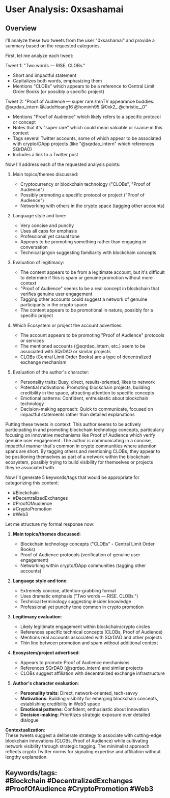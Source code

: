 # User Analysis: 0xsashamai

## Overview

<think>
I'll analyze these two tweets from the user "0xsashamai" and provide a summary based on the requested categories.

First, let me analyze each tweet:

Tweet 1:
"Two words — RISE. CLOBs."
- Short and impactful statement
- Capitalizes both words, emphasizing them
- Mentions "CLOBs" which appears to be a reference to Central Limit Order Books (or possibly a specific project)

Tweet 2:
"Proof of Audience — super rare.\n\nTV appearance buddies: @sqrdao_intern @JadeHoang16 @hominh95 @0xk2_ @christie__0"
- Mentions "Proof of Audience" which likely refers to a specific protocol or concept
- Notes that it's "super rare" which could mean valuable or scarce in this context
- Tags several Twitter accounts, some of which appear to be associated with crypto/DApp projects (like "@sqrdao_intern" which references SQrDAO)
- Includes a link to a Twitter post

Now I'll address each of the requested analysis points:

1. Main topics/themes discussed:
   - Cryptocurrency or blockchain technology ("CLOBs", "Proof of Audience")
   - Possibly promoting a specific protocol or project ("Proof of Audience")
   - Networking with others in the crypto space (tagging other accounts)

2. Language style and tone:
   - Very concise and punchy
   - Uses all caps for emphasis
   - Professional yet casual tone
   - Appears to be promoting something rather than engaging in conversation
   - Technical jargon suggesting familiarity with blockchain concepts

3. Evaluation of legitimacy:
   - The content appears to be from a legitimate account, but it's difficult to determine if this is spam or genuine promotion without more context
   - "Proof of Audience" seems to be a real concept in blockchain that verifies genuine user engagement
   - Tagging other accounts could suggest a network of genuine participants in the crypto space
   - The content appears to be promotional in nature, possibly for a specific project

4. Which Ecosystem or project the account advertises:
   - The account appears to be promoting "Proof of Audience" protocols or services
   - The mentioned accounts (@sqrdao_intern, etc.) seem to be associated with SQrDAO or similar projects
   - CLOBs (Central Limit Order Books) are a type of decentralized exchange mechanism

5. Evaluation of the author's character:
   - Personality traits: Busy, direct, results-oriented, likes to network
   - Potential motivations: Promoting blockchain projects, building credibility in the space, attracting attention to specific concepts
   - Emotional patterns: Confident, enthusiastic about blockchain technology
   - Decision-making approach: Quick to communicate, focused on impactful statements rather than detailed explanations

Putting these tweets in context:
This author seems to be actively participating in and promoting blockchain technology concepts, particularly focusing on innovative mechanisms like Proof of Audience which verify genuine user engagement. The author is communicating in a concise, impactful manner that's common in crypto communities where attention spans are short. By tagging others and mentioning CLOBs, they appear to be positioning themselves as part of a network within the blockchain ecosystem, possibly trying to build visibility for themselves or projects they're associated with.

Now I'll generate 5 keywords/tags that would be appropriate for categorizing this content:
- #Blockchain
- #DecentralizedExchanges
- #ProofOfAudience
- #CryptoPromotion
- #Web3

Let me structure my formal response now:
</think>

1. **Main topics/themes discussed**:  
   - Blockchain technology concepts ("CLOBs" - Central Limit Order Books)  
   - Proof of Audience protocols (verification of genuine user engagement)  
   - Networking within crypto/DApp communities (tagging other accounts)  

2. **Language style and tone**:  
   - Extremely concise, attention-grabbing format  
   - Uses dramatic emphasis ("Two words — RISE. CLOBs.")  
   - Technical terminology suggesting insider knowledge  
   - Professional yet punchy tone common in crypto promotion  

3. **Legitimacy evaluation**:  
   - Likely legitimate engagement within blockchain/crypto circles  
   - References specific technical concepts (CLOBs, Proof of Audience)  
   - Mentions real accounts associated with SQrDAO and other projects  
   - Thin line between promotion and spam without additional context  

4. **Ecosystem/project advertised**:  
   - Appears to promote Proof of Audience mechanisms  
   - References SQrDAO (@sqrdao_intern) and similar projects  
   - CLOBs suggest affiliation with decentralized exchange infrastructure  

5. **Author's character evaluation**:  
   - **Personality traits**: Direct, network-oriented, tech-savvy  
   - **Motivations**: Building visibility for emerging blockchain concepts, establishing credibility in Web3 space  
   - **Emotional patterns**: Confident, enthusiastic about innovation  
   - **Decision-making**: Prioritizes strategic exposure over detailed dialogue  

**Contextualization**:  
These tweets suggest a deliberate strategy to associate with cutting-edge blockchain innovations (CLOBs, Proof of Audience) while cultivating network visibility through strategic tagging. The minimalist approach reflects crypto Twitter norms for signaling expertise and affiliation without lengthy explanation.

**Keywords/tags**:  
#Blockchain #DecentralizedExchanges #ProofOfAudience #CryptoPromotion #Web3
---

